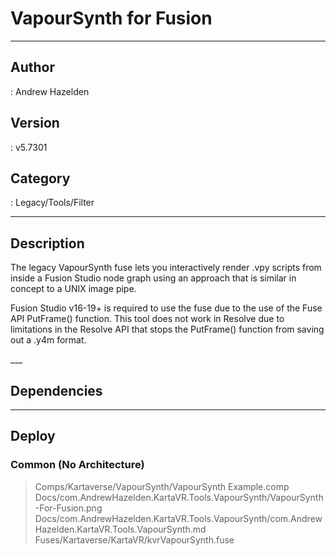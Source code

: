 # VapourSynth for Fusion
___

## Author
 : Andrew Hazelden

## Version
 : v5.7301

## Category
 : Legacy/Tools/Filter
___

## Description
<p>The legacy VapourSynth fuse lets you interactively render .vpy scripts from inside a Fusion Studio node graph using an approach that is similar in concept to a UNIX image pipe.</p> 

<p>Fusion Studio v16-19+ is required to use the fuse due to the use of the Fuse API PutFrame() function. This tool does not work in Resolve due to limitations in the Resolve API that stops the PutFrame() function from saving out a .y4m format.</p>___

## Dependencies


___

## Deploy

### Common (No Architecture)

> Comps/Kartaverse/VapourSynth/VapourSynth Example.comp  
> Docs/com.AndrewHazelden.KartaVR.Tools.VapourSynth/VapourSynth-For-Fusion.png  
> Docs/com.AndrewHazelden.KartaVR.Tools.VapourSynth/com.AndrewHazelden.KartaVR.Tools.VapourSynth.md  
> Fuses/Kartaverse/KartaVR/kvrVapourSynth.fuse  
